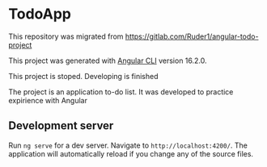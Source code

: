 # TodoApp


This repository was migrated from https://gitlab.com/Ruder1/angular-todo-project

This project was generated with [Angular CLI](https://github.com/angular/angular-cli) version 16.2.0.

This project is stoped. Developing is finished

The project is an application to-do list. It was developed to practice expirience with Angular

## Development server

Run `ng serve` for a dev server. Navigate to `http://localhost:4200/`. The application will automatically reload if you change any of the source files.



